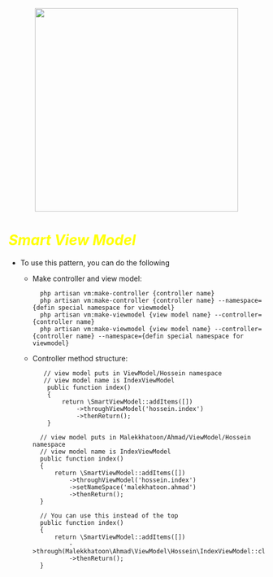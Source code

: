 <p align="center"><a href="https://laravel.com" target="_blank"><img src="https://raw.githubusercontent.com/laravel/art/master/logo-lockup/5%20SVG/2%20CMYK/1%20Full%20Color/laravel-logolockup-cmyk-red.svg" width="400"></a></p>


# <font color='yellow'>***Smart View Model***</font> 
- To use this pattern, you can do the following
    - Make controller and view model:
        
            php artisan vm:make-controller {controller name}
            php artisan vm:make-controller {controller name} --namespace={defin special namespace for viewmodel}
            php artisan vm:make-viewmodel {view model name} --controller={controller name}
            php artisan vm:make-viewmodel {view model name} --controller={controller name} --namespace={defin special namespace for viewmodel}

    - Controller method structure:
              
             // view model puts in ViewModel/Hossein namespace
             // view model name is IndexViewModel
              public function index()
              {
                  return \SmartViewModel::addItems([])
                      ->throughViewModel('hossein.index') 
                      ->thenReturn();
              }
  
            // view model puts in Malekkhatoon/Ahmad/ViewModel/Hossein namespace
            // view model name is IndexViewModel
            public function index()
            {
                return \SmartViewModel::addItems([])
                    ->throughViewModel('hossein.index')
                    ->setNameSpace('malekhatoon.ahmad')
                    ->thenReturn();
            }

            // You can use this instead of the top
            public function index()
            {
                return \SmartViewModel::addItems([])
                    ->through(Malekkhatoon\Ahmad\ViewModel\Hossein\IndexViewModel::class)
                    ->thenReturn();
            }

    
    


